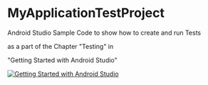 MyApplicationTestProject
========================

Android Studio Sample Code to show how to create and run Tests

as a part of the Chapter "Testing" in

"Getting Started with Android Studio"

[![Getting Started with Android Studio](https://lh4.googleusercontent.com/eGPIj_C-w8ldGLx3iTq7DqQ3Iqyo-NJHtbKnEQV2uiM=w162-h207-p-no)](http://www.amazon.com/dp/B00ES0NE5G)
